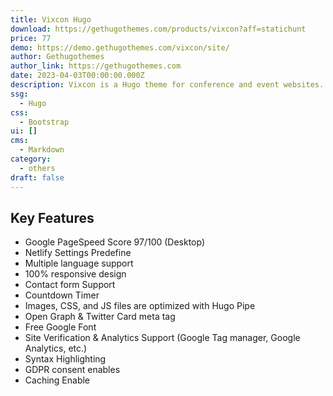 ```yaml
---
title: Vixcon Hugo
download: https://gethugothemes.com/products/vixcon?aff=statichunt
price: 77
demo: https://demo.gethugothemes.com/vixcon/site/
author: Gethugothemes
author_link: https://gethugothemes.com
date: 2023-04-03T00:00:00.000Z
description: Vixcon is a Hugo theme for conference and event websites.
ssg:
  - Hugo
css:
  - Bootstrap
ui: []
cms:
  - Markdown
category:
  - others
draft: false
---
```

## Key Features

- Google PageSpeed Score 97/100 (Desktop)
- Netlify Settings Predefine
- Multiple language support
- 100% responsive design
- Contact form Support
- Countdown Timer
- Images, CSS, and JS files are optimized with Hugo Pipe
- Open Graph & Twitter Card meta tag
- Free Google Font
- Site Verification & Analytics Support (Google Tag manager, Google Analytics, etc.)
- Syntax Highlighting
- GDPR consent enables
- Caching Enable
